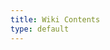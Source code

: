 ```yaml
---
title: Wiki Contents
type: default
---
```


<div id="wiki-contents">
    <ul></ul>
</div>

<style>
    #wiki-contents ul {
        -webkit-column-count: 3;
        -moz-column-count: 3;
        column-count: 3;
        list-style-type: none;
        margin-bottom: 32px;
    }
    #wiki-contents h2 {
        margin: 0px;
    }
    #wiki-contents li {
        margin-bottom: 16px;
    }
</style>